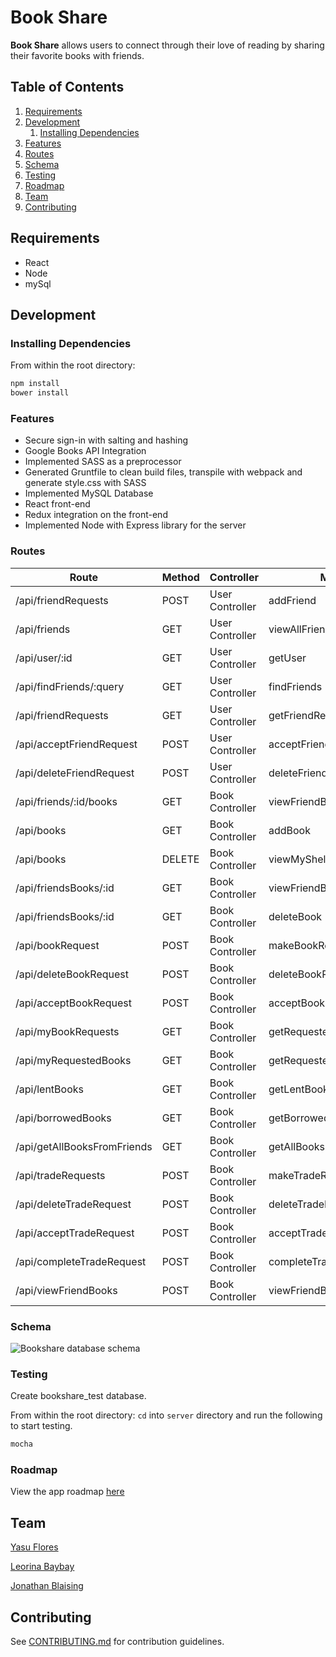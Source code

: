 # Book Share

**Book Share** allows users to connect through their love of reading by sharing their favorite books with friends.

## Table of Contents

1. [Requirements](#requirements)
1. [Development](#development)
    1. [Installing Dependencies](#installing-dependencies)
1. [Features](#features)
1. [Routes](#routes)
1. [Schema](#schema)
1. [Testing](#testing)
1. [Roadmap](#roadmap)
1. [Team](#team)
1. [Contributing](#contributing)

## Requirements

- React
- Node
- mySql

## Development

### Installing Dependencies

From within the root directory:

```sh
npm install
bower install
```

### Features

* Secure sign-in with salting and hashing
* Google Books API Integration
* Implemented SASS as a preprocessor
* Generated Gruntfile to clean build files, transpile with webpack and generate style.css with SASS
* Implemented MySQL Database
* React front-end
* Redux integration on the front-end
* Implemented Node with Express library for the server


### Routes

| Route                       | Method | Controller      | Method                     |
|-----------------------------|--------|-----------------|----------------------------|
| /api/friendRequests         | POST   | User Controller | addFriend                  |
| /api/friends                | GET    | User Controller | viewAllFriends             |
| /api/user/:id               | GET    | User Controller | getUser                    |
| /api/findFriends/:query     | GET    | User Controller | findFriends                |
| /api/friendRequests         | GET    | User Controller | getFriendRequests          |
| /api/acceptFriendRequest    | POST   | User Controller | acceptFriendRequest        |
| /api/deleteFriendRequest    | POST   | User Controller | deleteFriendRequest        |
| /api/friends/:id/books      | GET    | Book Controller | viewFriendBooks            |
| /api/books                  | GET    | Book Controller | addBook                    |
| /api/books                  | DELETE | Book Controller | viewMyShelf                |
| /api/friendsBooks/:id       | GET    | Book Controller | viewFriendBook             |
| /api/friendsBooks/:id       | GET    | Book Controller | deleteBook                 |
| /api/bookRequest            | POST   | Book Controller | makeBookRequest            |
| /api/deleteBookRequest      | POST   | Book Controller | deleteBookRequest          |
| /api/acceptBookRequest      | POST   | Book Controller | acceptBookRequest          |
| /api/myBookRequests         | GET    | Book Controller | getRequestedBooksToFriends |
| /api/myRequestedBooks       | GET    | Book Controller | getRequestedBooksToMe      |
| /api/lentBooks              | GET    | Book Controller | getLentBooks               |
| /api/borrowedBooks          | GET    | Book Controller | getBorrowedBooks           |
| /api/getAllBooksFromFriends | GET    | Book Controller | getAllBooksFromFriends     |
| /api/tradeRequests          | POST   | Book Controller | makeTradeRequest           |
| /api/deleteTradeRequest     | POST   | Book Controller | deleteTradeRequest         |
| /api/acceptTradeRequest     | POST   | Book Controller | acceptTradeRequest         |
| /api/completeTradeRequest   | POST   | Book Controller | completeTradeRequest       |
| /api/viewFriendBooks        | POST   | Book Controller | viewFriendBooks            |

### Schema

![Bookshare database schema](https://github.com/CavernousRhinos/Bookshare/images/schema.png "Bookshare Database Schema")

### Testing

Create bookshare_test database.

From within the root directory:
```cd``` into ```server``` directory and run the following to start testing.

```sh
mocha
```

### Roadmap

View the app roadmap [here](https://github.com/CavernousRhinos/bookShare/issues)

## Team

  [Yasu Flores](https://github.com/carlosyasu91)

  [Leorina Baybay](https://github.com/Aniroel)

  [Jonathan Blaising](https://github.com/jblza)


## Contributing

See [CONTRIBUTING.md](CONTRIBUTING.md) for contribution guidelines.
